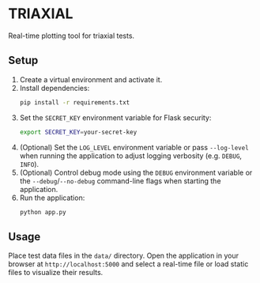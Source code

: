 # TRIAXIAL

Real-time plotting tool for triaxial tests.

## Setup

1. Create a virtual environment and activate it.
2. Install dependencies:
   ```bash
   pip install -r requirements.txt
   ```
3. Set the `SECRET_KEY` environment variable for Flask security:
   ```bash
   export SECRET_KEY=your-secret-key
   ```
4. (Optional) Set the `LOG_LEVEL` environment variable or pass `--log-level`
   when running the application to adjust logging verbosity (e.g. `DEBUG`,
   `INFO`).
5. (Optional) Control debug mode using the `DEBUG` environment variable or the
   `--debug`/`--no-debug` command-line flags when starting the application.
6. Run the application:
   ```bash
   python app.py
   ```

## Usage

Place test data files in the `data/` directory. Open the
application in your browser at `http://localhost:5000` and select
a real-time file or load static files to visualize their results.
